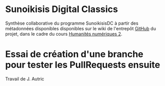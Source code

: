 # Sunoikisis Digital Classics

Synthèse collaborative du programme SunoikisisDC à partir des métadonnées disponibles disponibles sur le wiki de l'entrepôt [GitHub](https://sunoikisisdc.github.io/) du projet, dans le cadre du cours [Humanités numériques 2](https://classnum.hypotheses.org/programme-hn-2).

# Essai de création d'une branche pour tester les PullRequests ensuite

Travail de J. Autric
